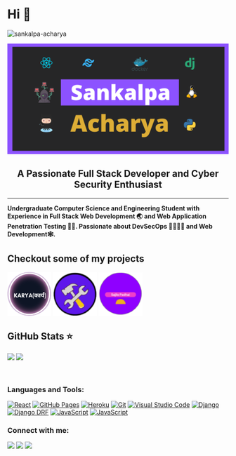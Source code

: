 <h1>Hi 👋</h1>
<p align="left"> <img src="https://komarev.com/ghpvc/?username=Sankalpa-Acharya&label=Profile%20views&color=0e75b6&style=flat" alt="sankalpa-acharya" /> </p>

<img src="img/carbon.png">

<br>

<h2 align="center">A Passionate Full Stack Developer and Cyber Security Enthusiast </h2>
<hr>


<b style="font-size:14px">Undergraduate Computer Science and Engineering Student with Experience in Full Stack Web Development 🌏 and Web Application Penetration Testing 🐱‍💻. Passionate about DevSecOps 🐳👨🏻‍💻 and Web Development🕸️.</b>
<br>

<h2>Checkout some of my projects</h2>

<a href="https://github.com/sankalpa-acharya/karya"><img src="img/karya.png" width="100"></a>
<a href="https://github.com/Sankalpa-Acharya/Buildme.io"><img src="img/buildme.png" width="100"></a>
<a href="https://github.com/Sankalpa-Acharya/SajiloPadhai"><img src="img/sajilo.png" width="100"></a>


<h2>GitHub Stats ⭐️</h2>
<p align="left">
<img src="https://github-readme-stats.vercel.app/api?username=sankalpa-acharya&count_private=true&show_icons=true&theme=github_dark" height=180>
   
   <img alot="Most Used Languages" src="https://github-readme-stats.vercel.app/api/top-langs/?username=sankalpa-acharya&theme=tokyonight&show_icons=true&hide=html,css,ocaml&langs_count=3&custom_title=Most%20Used%20Languages" height=180>
</p>


<br>

<h3 align="left">Languages and Tools:</h3>
    <a href="#"><img alt="React" src="https://img.shields.io/badge/React%20-%2320232a.svg?logo=react&logoColor=%2361DAFB"></a>
    <a href="#"><img alt="GitHub Pages" src="https://img.shields.io/badge/GitHub%20Pages-%23327FC7.svg?logo=github&logoColor=white"></a>
    <a href="#"><img alt="Heroku" src="https://img.shields.io/badge/Heroku%20-%23430098.svg?logo=heroku&logoColor=white"></a>
    <a href="#"><img alt="Git" src="https://img.shields.io/badge/Git%20-%23F05033.svg?logo=git&logoColor=white"></a>
    <a href="#"><img alt="Visual Studio Code" src="https://img.shields.io/badge/Visual%20Studio%20Code-0078d7.svg?logo=visual-studio-code&logoColor=white"></a>
    <a href="#"><img alt="Django" src="https://img.shields.io/badge/django-%23092E20.svg?logo=django&logoColor=white"></a>
    <a href="#"><img alt="Django DRF" src="https://img.shields.io/badge/DJANGO-REST-ff1709.svg?logo=django&logoColor=white"></a>
    <a href="#"><img alt="JavaScript" src="https://img.shields.io/badge/javascript-%23323330.svg?logo=javascript&logoColor=yello"></a>
    <a href="#"><img alt="JavaScript" src="https://img.shields.io/badge/python-3670A0.svg?logo=python&logoColor=ffdd54"></a>
    

<br>
<h3 align="left">Connect with me:</h3>
<p align="left">

[![](https://img.shields.io/badge/linkedin-%230077B5.svg?style=for-the-badge&logo=linkedin&logoColor=white)](https://www.linkedin.com/in/sankalpa-acharya-332808219/)
[![](https://img.shields.io/badge/Twitter-1DA1F2?style=for-the-badge&logo=twitter&logoColor=white)](https://twitter.com/sankalpa_02)
[![](https://img.shields.io/badge/Gmail-D14836?style=for-the-badge&logo=gmail&logoColor=white)](mailto:sankalpaacharya6609@gmail.com)

</p>
